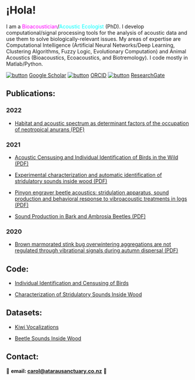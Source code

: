 # ¡Hola!

I am a <span style="color:magenta">Bioacoustician</span>/<span style="color:cyan">Acoustic Ecologist</span> (PhD). I develop computational/signal processing tools for the analysis of acoustic data and use them to solve biologically-relevant issues. My areas of expertise are Computational Intelligence (Artificial Neural Networks/Deep Learning, Clustering Algorithms, Fuzzy Logic, Evolutionary Computation) and Animal Acoustics (Bioacoustics, Ecoacoustics, and Biotremology). I code mostly in Matlab/Python.

[![button](https://img.icons8.com/color/48/000000/google-scholar--v3.png)](https://scholar.google.co.nz/citations?user=-yOQu6MAAAAJ&hl=en) [ Google Scholar](https://scholar.google.co.nz/citations?user=-yOQu6MAAAAJ&hl=en) [![button](https://img.icons8.com/windows/48/000000/orcid.png)](https://orcid.org/0000-0002-7013-7083) [ORCID](https://orcid.org/0000-0002-7013-7083) [![button](https://img.icons8.com/windows/48/000000/researchgate.png)](https://www.researchgate.net/profile/Carol-Bedoya) [ResearchGate](https://www.researchgate.net/profile/Carol-Bedoya)

## Publications:

### 2022

* [Habitat and acoustic spectrum as determinant factors of the occupation of neotropical anurans (PDF)](http://revistas.humboldt.org.co/index.php/biota/article/view/910/1079)

### 2021

* [Acoustic Censusing and Individual Identification of Birds in the Wild (PDF)](https://www.biorxiv.org/content/10.1101/2021.10.29.466450v1.full.pdf)

* [Experimental characterization and automatic identification of stridulatory sounds inside wood (PDF)](https://www.biorxiv.org/content/biorxiv/early/2021/09/09/2021.09.08.459381.full.pdf)

* [Pinyon engraver beetle acoustics: stridulation apparatus, sound production and behavioral response to vibroacoustic treatments in logs (PDF)](https://www.mdpi.com/2075-4450/12/6/496/htm)

* [Sound Production in Bark and Ambrosia Beetles (PDF)](https://ir.canterbury.ac.nz/bitstream/handle/10092/18512/Bioacoustics_repository%5B2%5D.pdf?sequence=2)

### 2020

* [Brown marmorated stink bug overwintering aggregations are not regulated through vibrational signals during autumn dispersal (PDF)](https://royalsocietypublishing.org/doi/pdf/10.1098/rsos.201371)

## Code:

* [Individual Identification and Censusing of Birds](https://github.com/carolbedoya/Bird-ID-and-Censusing)

* [Characterization of Stridulatory Sounds Inside Wood](https://github.com/carolbedoya/Beetle-Sounds-Inside-Wood)

## Datasets:

* [Kiwi Vocalizations](https://doi.org/10.6084/m9.figshare.16850542.v1)

* [Beetle Sounds Inside Wood](https://doi.org/10.6084/m9.figshare.19233087)


## Contact:

📧 **email:  <span style="color:CornflowerBlue">carol@atarausanctuary.co.nz</span>**  🦜

